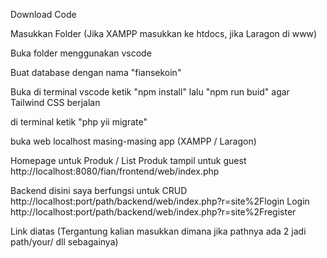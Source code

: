 Download Code

Masukkan Folder (Jika XAMPP masukkan ke htdocs, jika Laragon di www)

Buka folder menggunakan vscode

Buat database dengan nama "fiansekoin"

Buka di terminal vscode ketik "npm install" lalu "npm run buid" agar Tailwind CSS berjalan

di terminal ketik "php yii migrate"

buka web localhost masing-masing app (XAMPP / Laragon)

Homepage untuk Produk / List Produk tampil untuk guest
http://localhost:8080/fian/frontend/web/index.php

Backend disini saya berfungsi untuk CRUD
http://localhost:port/path/backend/web/index.php?r=site%2Flogin
Login
http://localhost:port/path/backend/web/index.php?r=site%2Fregister

Link diatas (Tergantung kalian masukkan dimana jika pathnya ada 2 jadi path/your/ dll sebagainya)

